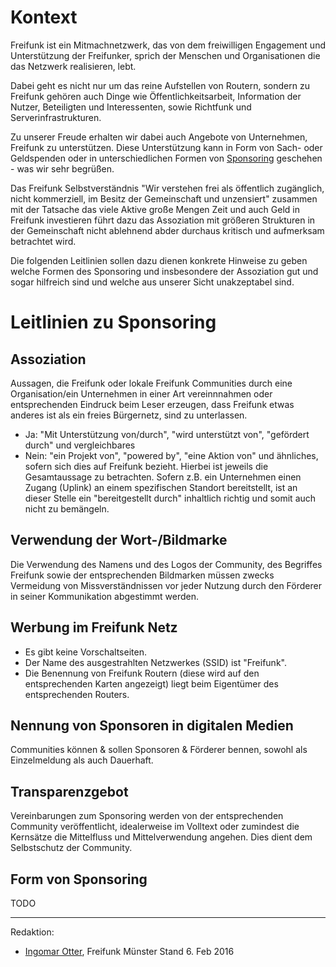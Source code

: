 # Kontext
Freifunk ist ein Mitmachnetzwerk, das von dem freiwilligen Engagement und Unterstützung der Freifunker, sprich der Menschen 
und Organisationen die das Netzwerk realisieren, lebt.

Dabei geht es nicht nur um das reine Aufstellen von Routern, sondern zu Freifunk gehören auch Dinge wie Öffentlichkeitsarbeit, 
Information der Nutzer, Beteiligten und Interessenten, sowie Richtfunk und Serverinfrastrukturen.

Zu unserer Freude erhalten wir dabei auch Angebote von Unternehmen, Freifunk zu unterstützen. Diese Unterstützung kann in Form von Sach- oder Geldspenden oder in unterschiedlichen Formen von [Sponsoring](https://de.wikipedia.org/wiki/Sponsoring) geschehen - was wir sehr begrüßen.

Das Freifunk Selbstverständnis "Wir verstehen frei als öffentlich zugänglich, nicht kommerziell, im Besitz der Gemeinschaft und unzensiert" zusammen mit der Tatsache das viele Aktive große Mengen Zeit und auch Geld in Freifunk investieren führt dazu das Assoziation mit größeren Strukturen in der Gemeinschaft nicht ablehnend abder durchaus kritisch und aufmerksam betrachtet wird.

Die folgenden Leitlinien sollen dazu dienen konkrete Hinweise zu geben welche Formen des Sponsoring und insbesondere der Assoziation gut und sogar hilfreich sind und welche aus unserer Sicht unakzeptabel sind.


# Leitlinien zu Sponsoring

## Assoziation
Aussagen, die Freifunk oder lokale Freifunk Communities durch eine Organisation/ein Unternehmen in einer Art vereinnnahmen oder entsprechenden Eindruck beim Leser erzeugen, dass Freifunk etwas anderes ist als ein freies Bürgernetz, sind zu unterlassen.
* Ja: "Mit Unterstützung von/durch", "wird unterstützt von", "gefördert durch" und vergleichbares
* Nein: "ein Projekt von", "powered by", "eine Aktion von" und ähnliches, sofern sich dies auf Freifunk bezieht.
Hierbei ist jeweils die Gesamtaussage zu betrachten. Sofern z.B. ein Unternehmen einen Zugang (Uplink) an einem spezifischen Standort bereitstellt, ist an dieser Stelle ein "bereitgestellt durch" inhaltlich richtig und somit auch nicht zu bemängeln.

## Verwendung der Wort-/Bildmarke
Die Verwendung des Namens und des Logos der Community, des Begriffes Freifunk sowie der entsprechenden Bildmarken müssen zwecks Vermeidung von Missverständnissen vor jeder Nutzung durch den Förderer in seiner Kommunikation abgestimmt werden.

## Werbung im Freifunk Netz
* Es gibt keine Vorschaltseiten.
* Der Name des ausgestrahlten Netzwerkes (SSID) ist "Freifunk".
* Die Benennung von Freifunk Routern (diese wird auf den entsprechenden Karten angezeigt) liegt beim Eigentümer des entsprechenden Routers.

## Nennung von Sponsoren in digitalen Medien
Communities können & sollen Sponsoren & Förderer bennen, sowohl als Einzelmeldung als auch Dauerhaft.

## Transparenzgebot
Vereinbarungen zum Sponsoring werden von der entsprechenden Community veröffentlicht, idealerweise im Volltext oder zumindest die Kernsätze die Mittelfluss und Mittelverwendung angehen. Dies dient dem Selbstschutz der Community.

## Form von Sponsoring
TODO


***
Redaktion:
* [Ingomar Otter](mailto:vax@kgbvax.net), Freifunk Münster
Stand 6. Feb 2016


